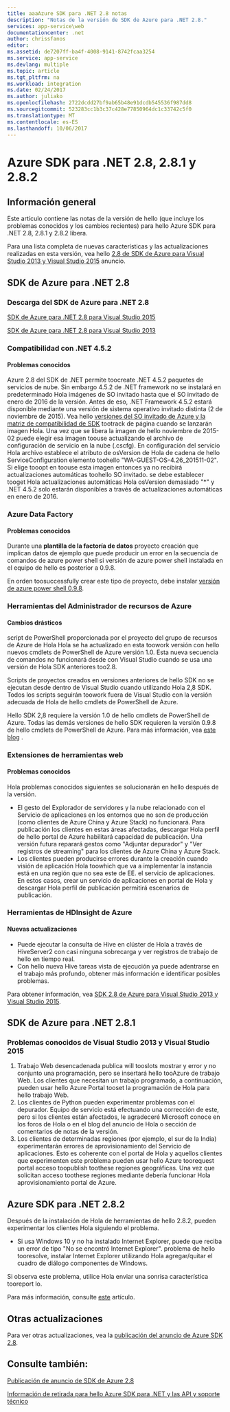 ```yaml
---
title: aaaAzure SDK para .NET 2.8 notas
description: "Notas de la versión de SDK de Azure para .NET 2.8."
services: app-service\web
documentationcenter: .net
author: chrissfanos
editor: 
ms.assetid: de7207ff-ba4f-4008-9141-8742fcaa3254
ms.service: app-service
ms.devlang: multiple
ms.topic: article
ms.tgt_pltfrm: na
ms.workload: integration
ms.date: 02/24/2017
ms.author: juliako
ms.openlocfilehash: 2722dcdd27bf9ab65b48e91dcdb545536f987dd8
ms.sourcegitcommit: 523283cc1b3c37c428e77850964dc1c33742c5f0
ms.translationtype: MT
ms.contentlocale: es-ES
ms.lasthandoff: 10/06/2017
---
```

# <a name="azure-sdk-for-net-28-281-and-282"></a>Azure SDK para .NET 2.8, 2.8.1 y 2.8.2
## <a name="overview"></a>Información general
Este artículo contiene las notas de la versión de hello (que incluye los problemas conocidos y los cambios recientes) para hello Azure SDK para .NET 2.8, 2.8.1 y 2.8.2 libera. 

Para una lista completa de nuevas características y las actualizaciones realizadas en esta versión, vea hello [2.8 de SDK de Azure para Visual Studio 2013 y Visual Studio 2015](https://azure.microsoft.com/blog/announcing-the-azure-sdk-2-8-for-net/) anuncio. 

## <a name="azure-sdk-for-net-28"></a>SDK de Azure para .NET 2.8
### <a name="download-azure-sdk-for-net-28"></a>Descarga del SDK de Azure para .NET 2.8
[SDK de Azure para .NET 2.8 para Visual Studio 2015](http://go.microsoft.com/fwlink/?LinkId=699285) 

[SDK de Azure para .NET 2.8 para Visual Studio 2013](http://go.microsoft.com/fwlink/?LinkId=699287)

### <a name="net-452-support"></a>Compatibilidad con .NET 4.5.2
#### <a name="known-issues"></a>Problemas conocidos
Azure 2.8 del SDK de .NET permite toocreate .NET 4.5.2 paquetes de servicios de nube. Sin embargo 4.5.2 de .NET framework no se instalará en predeterminado Hola imágenes de SO invitado hasta que el SO invitado de enero de 2016 de la versión. Antes de eso, .NET Framework 4.5.2 estará disponible mediante una versión de sistema operativo invitado distinta (2 de noviembre de 2015). Vea hello [versiones del SO invitado de Azure y la matriz de compatibilidad de SDK](../cloud-services/cloud-services-guestos-update-matrix.md) tootrack de página cuando se lanzarán imagen Hola.  Una vez que se libera la imagen de hello noviembre de 2015-02 puede elegir esa imagen toouse actualizando el archivo de configuración de servicio en la nube (.cscfg). En configuración del servicio Hola archivo establece el atributo de osVersion de Hola de cadena de hello ServiceConfiguration elemento toohello "WA-GUEST-OS-4.26_201511-02". Si elige tooopt en toouse esta imagen entonces ya no recibirá actualizaciones automáticas toohello SO invitado. se debe establecer tooget Hola actualizaciones automáticas Hola osVersion demasiado "*" y .NET 4.5.2 solo estarán disponibles a través de actualizaciones automáticas en enero de 2016.

### <a name="azure-data-factory"></a>Azure Data Factory
#### <a name="known-issues"></a>Problemas conocidos
Durante una **plantilla de la factoría de datos** proyecto creación que implican datos de ejemplo que puede producir un error en la secuencia de comandos de azure power shell si versión de azure power shell instalada en el equipo de hello es posterior a 0.9.8.

En orden toosuccessfully crear este tipo de proyecto, debe instalar [versión de azure power shell 0.9.8](https://github.com/Azure/azure-powershell/releases/download/v0.9.8-September2015/azure-powershell.0.9.8.msi).

### <a name="azure-resource-manager-tools"></a>Herramientas del Administrador de recursos de Azure
#### <a name="breaking-changes"></a>Cambios drásticos
script de PowerShell proporcionada por el proyecto del grupo de recursos de Azure de Hola Hola se ha actualizado en esta toowork versión con hello nuevos cmdlets de PowerShell de Azure versión 1.0.  Esta nueva secuencia de comandos no funcionará desde con Visual Studio cuando se usa una versión de Hola SDK anteriores too2.8.  

Scripts de proyectos creados en versiones anteriores de hello SDK no se ejecutan desde dentro de Visual Studio cuando utilizando Hola 2,8 SDK.  Todos los scripts seguirán toowork fuera de Visual Studio con la versión adecuada de Hola de hello cmdlets de PowerShell de Azure.  

Hello SDK 2,8 requiere la versión 1.0 de hello cmdlets de PowerShell de Azure.  Todas las demás versiones de hello SDK requieren la versión 0.9.8 de hello cmdlets de PowerShell de Azure.  Para más información, vea [este blog](http://go.microsoft.com/fwlink/?LinkID=623011) .

### <a name="web-tools-extensions"></a>Extensiones de herramientas web
#### <a name="known-issues"></a>Problemas conocidos
Hola problemas conocidos siguientes se solucionarán en hello después de la versión.

* El gesto del Explorador de servidores y la nube relacionado con el Servicio de aplicaciones en los entornos que no son de producción (como clientes de Azure China y Azure Stack) no funcionará. Para publicación los clientes en estas áreas afectadas, descargar Hola perfil de hello portal de Azure habilitará capacidad de publicación. Una versión futura reparará gestos como "Adjuntar depurador" y "Ver registros de streaming" para los clientes de Azure China y Azure Stack. 
* Los clientes pueden producirse errores durante la creación cuando visión de aplicación Hola toowhich que va a implementar la instancia está en una región que no sea este de EE. el servicio de aplicaciones. En estos casos, crear un servicio de aplicaciones en portal de Hola y descargar Hola perfil de publicación permitirá escenarios de publicación. 

### <a name="azure-hdinsight-tools"></a>Herramientas de HDInsight de Azure
#### <a name="new-updates"></a>Nuevas actualizaciones
* Puede ejecutar la consulta de Hive en clúster de Hola a través de HiveServer2 con casi ninguna sobrecarga y ver registros de trabajo de hello en tiempo real.
* Con hello nueva Hive tareas vista de ejecución ya puede adentrarse en el trabajo más profundo, obtener más información e identificar posibles problemas.

Para obtener información, vea [SDK 2.8 de Azure para Visual Studio 2013 y Visual Studio 2015](https://azure.microsoft.com/blog/announcing-the-azure-sdk-2-8-for-net/). 

## <a name="azure-sdk-for-net-281"></a>SDK de Azure para .NET 2.8.1
### <a name="known-issues-for-visual-studio-2013-and-visual-studio-2015"></a>Problemas conocidos de Visual Studio 2013 y Visual Studio 2015
1. Trabajo Web desencadenada publica will tooslots mostrar y error y no conjunto una programación, pero se insertará hello tooAzure de trabajo Web. Los clientes que necesitan un trabajo programado, a continuación, pueden usar hello Azure Portal tooset la programación de Hola para hello trabajo Web. 
2. Los clientes de Python pueden experimentar problemas con el depurador. Equipo de servicio está efectuando una corrección de este, pero si los clientes están afectados, le agradeceré Microsoft conoce en los foros de Hola o en el blog del anuncio de Hola o sección de comentarios de notas de la versión. 
3. Los clientes de determinadas regiones (por ejemplo, el sur de la India) experimentarán errores de aprovisionamiento del Servicio de aplicaciones. Esto es coherente con el portal de Hola y aquellos clientes que experimenten este problema pueden usar hello Azure toorequest portal acceso toopublish toothese regiones geográficas. Una vez que solicitan acceso toothese regiones mediante debería funcionar Hola aprovisionamiento portal de Azure. 

## <a name="azure-sdk-for-net-282"></a>Azure SDK para .NET 2.8.2
Después de la instalación de Hola de herramientas de hello 2.8.2, pueden experimentar los clientes Hola siguiendo el problema.         

* Si usa Windows 10 y no ha instalado Internet Explorer, puede que reciba un error de tipo "No se encontró Internet Explorer".
  problema de hello tooresolve, instalar Internet Explorer utilizando Hola agregar/quitar el cuadro de diálogo componentes de Windows.

Si observa este problema, utilice Hola enviar una sonrisa característica tooreport lo.

Para más información, consulte [este](https://azure.microsoft.com/blog/announcing-azure-sdk-2-8-2-for-net/) artículo.

## <a name="other-updates"></a>Otras actualizaciones
Para ver otras actualizaciones, vea la [publicación del anuncio de Azure SDK 2.8](https://azure.microsoft.com/blog/announcing-the-azure-sdk-2-8-for-net/).

## <a name="also-see"></a>Consulte también:
[Publicación de anuncio de SDK de Azure 2.8](https://azure.microsoft.com/blog/announcing-the-azure-sdk-2-8-for-net/)

[Información de retirada para hello Azure SDK para .NET y las API y soporte técnico](https://msdn.microsoft.com/library/azure/dn479282.aspx)

